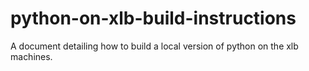 # python-on-xlb-build-instructions
A document detailing how to build a local version of python on the xlb machines.
